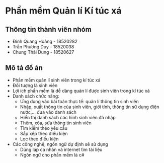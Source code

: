 # Phần mềm Quản lí Kí túc xá
## Thông tin thành viên nhóm
- Đinh Quang Hoàng - 18520282 
- Trần Phương Duy  - 18520038
- Chung Thái Dung  - 18520627
## Mô tả đồ án
- Phần mềm quản lí sinh viên trong kí túc xá
- Đối tượng là sinh viên
- Lợi ích phần mềm là dễ dàng quản lí được sinh viên trong kí túc xá
- Danh sách chức năng:
  +	Ứng dụng vào bài toán thực tế: quản lí thông tin sinh viên
  +	Nhập, xuất thông tin của sinh viên, giới tính, thông tin sử dụng điện nước,...  đưa vào danh sách
  +	Hiển thị danh sách các hình sinh viên đã nhập
  + Thêm, xóa, sửa thông tin sinh viên
  + Tìm kiếm theo yêu cầu
  + Sắp xếp theo điều kiện
  + Lọc theo điều kiện
- Các công nghệ, ngôn ngữ dự định sẽ sử dụng
  + Dùng lap cá nhân và internet tìm tài liệu
  + Ngôn ngữ cho phần mềm là c#
